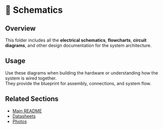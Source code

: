 # 🧩 Schematics

## Overview  
This folder includes all the **electrical schematics**, **flowcharts**, **circuit diagrams**, and other design documentation for the system architecture.

## Usage  
Use these diagrams when building the hardware or understanding how the system is wired together.  
They provide the blueprint for assembly, connections, and system flow.

## Related Sections  
- [Main README](../README.md)  
- [Datasheets](../Datasheets/)  
- [Photos](../Photos/)  

